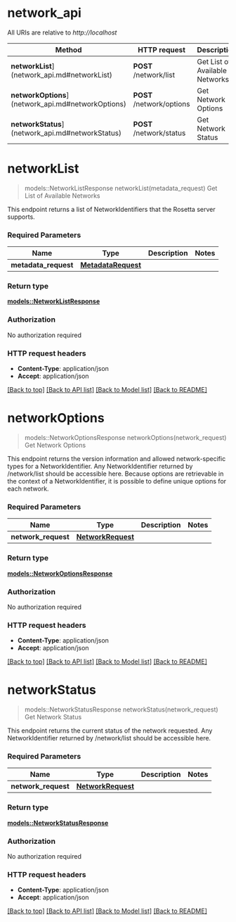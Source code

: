 # network_api

All URIs are relative to *http://localhost*

Method | HTTP request | Description
------------- | ------------- | -------------
**networkList**](network_api.md#networkList) | **POST** /network/list | Get List of Available Networks
**networkOptions**](network_api.md#networkOptions) | **POST** /network/options | Get Network Options
**networkStatus**](network_api.md#networkStatus) | **POST** /network/status | Get Network Status


# **networkList**
> models::NetworkListResponse networkList(metadata_request)
Get List of Available Networks

This endpoint returns a list of NetworkIdentifiers that the Rosetta server supports. 

### Required Parameters

Name | Type | Description  | Notes
------------- | ------------- | ------------- | -------------
  **metadata_request** | [**MetadataRequest**](MetadataRequest.md)|  | 

### Return type

[**models::NetworkListResponse**](NetworkListResponse.md)

### Authorization

No authorization required

### HTTP request headers

 - **Content-Type**: application/json
 - **Accept**: application/json

[[Back to top]](#) [[Back to API list]](../README.md#documentation-for-api-endpoints) [[Back to Model list]](../README.md#documentation-for-models) [[Back to README]](../README.md)

# **networkOptions**
> models::NetworkOptionsResponse networkOptions(network_request)
Get Network Options

This endpoint returns the version information and allowed network-specific types for a NetworkIdentifier. Any NetworkIdentifier returned by /network/list should be accessible here.  Because options are retrievable in the context of a NetworkIdentifier, it is possible to define unique options for each network. 

### Required Parameters

Name | Type | Description  | Notes
------------- | ------------- | ------------- | -------------
  **network_request** | [**NetworkRequest**](NetworkRequest.md)|  | 

### Return type

[**models::NetworkOptionsResponse**](NetworkOptionsResponse.md)

### Authorization

No authorization required

### HTTP request headers

 - **Content-Type**: application/json
 - **Accept**: application/json

[[Back to top]](#) [[Back to API list]](../README.md#documentation-for-api-endpoints) [[Back to Model list]](../README.md#documentation-for-models) [[Back to README]](../README.md)

# **networkStatus**
> models::NetworkStatusResponse networkStatus(network_request)
Get Network Status

This endpoint returns the current status of the network requested. Any NetworkIdentifier returned by /network/list should be accessible here. 

### Required Parameters

Name | Type | Description  | Notes
------------- | ------------- | ------------- | -------------
  **network_request** | [**NetworkRequest**](NetworkRequest.md)|  | 

### Return type

[**models::NetworkStatusResponse**](NetworkStatusResponse.md)

### Authorization

No authorization required

### HTTP request headers

 - **Content-Type**: application/json
 - **Accept**: application/json

[[Back to top]](#) [[Back to API list]](../README.md#documentation-for-api-endpoints) [[Back to Model list]](../README.md#documentation-for-models) [[Back to README]](../README.md)

